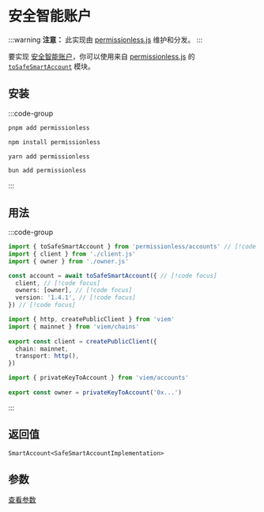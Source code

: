 # 安全智能账户

:::warning
**注意：** 此实现由 [permissionless.js](https://docs.pimlico.io/permissionless) 维护和分发。
:::

要实现 [安全智能账户](https://github.com/safe-global/safe-smart-account)，你可以使用来自 [permissionless.js](https://docs.pimlico.io/permissionless/) 的 [`toSafeSmartAccount`](https://docs.pimlico.io/permissionless/reference/accounts/toSafeSmartAccount) 模块。

## 安装

:::code-group
```bash [pnpm]
pnpm add permissionless
```

```bash [npm]
npm install permissionless
```

```bash [yarn]
yarn add permissionless
```

```bash [bun]
bun add permissionless
```
:::

## 用法

:::code-group

```ts twoslash [example.ts]
import { toSafeSmartAccount } from 'permissionless/accounts' // [!code focus]
import { client } from './client.js'
import { owner } from './owner.js'

const account = await toSafeSmartAccount({ // [!code focus]
  client, // [!code focus]
  owners: [owner], // [!code focus]
  version: '1.4.1', // [!code focus]
}) // [!code focus]
```

```ts twoslash [client.ts] filename="config.ts"
import { http, createPublicClient } from 'viem'
import { mainnet } from 'viem/chains'
 
export const client = createPublicClient({
  chain: mainnet,
  transport: http(),
})
```

```ts twoslash [owner.ts (私钥)] filename="owner.ts"
import { privateKeyToAccount } from 'viem/accounts'
 
export const owner = privateKeyToAccount('0x...')
```
:::

## 返回值

`SmartAccount<SafeSmartAccountImplementation>`

## 参数

[查看参数](https://docs.pimlico.io/permissionless/reference/accounts/toSafeSmartAccount#parameters)